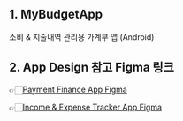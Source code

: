 ## 1. MyBudgetApp
소비 &amp; 지출내역 관리용 가계부 앱 (Android)

## 2. App Design 참고 Figma 링크
👉🏻[Payment Finance App Figma](https://www.figma.com/design/3DiZW75a4sqBRBnaii0t0d/Payment-Finance-App-Design-(Community)?node-id=1-67&node-type=canvas&t=TkjccoOdqI8Bkzkf-0)

👉🏻[Income & Expense Tracker App Figma](https://www.figma.com/design/24S9piy7mQWgiscPDK2W8n/Income-%26-Expense-Tracker-App-(Community)?node-id=0-1&node-type=canvas&t=VqzcJsgoFC0nHf6o-0)
